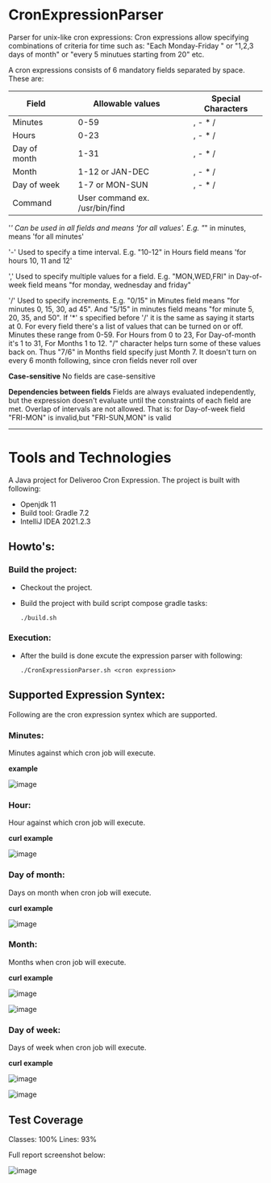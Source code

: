 # CronExpressionParser


Parser for unix-like cron expressions: Cron expressions allow specifying combinations of criteria for time such as: "Each Monday-Friday " or "1,2,3 days of month"
or "every 5 minutues starting from 20" etc.

A cron expressions consists of 6 mandatory fields separated by space. 
These are:

Field |   | Allowable values |   | Special Characters
-- | -- | -- | -- | --
Minutes |   | 0-59 |   | , - * /
Hours |   | 0-23 |   | , - * /
Day of month |   | 1-31 |   | , - * /
Month |   | 1-12 or JAN-DEC  |   | , - * /
Day of week |   | 1-7 or MON-SUN |   | , - * /
Command |   | User command ex. /usr/bin/find |  

'*' Can be used in all fields and means 'for all values'. E.g. "*" in minutes, means 'for all minutes'

'-' Used to specify a time interval. E.g. "10-12" in Hours field means 'for hours 10, 11 and 12'

',' Used to specify multiple values for a field. E.g. "MON,WED,FRI" in Day-of-week field means "for monday, wednesday and friday"

'/' Used to specify increments. E.g. "0/15" in Minutes field means "for minutes 0, 15, 30, ad 45". And "5/15" in minutes field means "for minute 5, 20, 35, and 50". If '*' s specified before '/' it is the same as saying it starts at 0. For every field there's a list of values that can be turned on or off. Minutes these range from 0-59. For Hours from 0 to 23, For Day-of-month it's 1 to 31, For Months 1 to 12. "/" character helps turn some of these values back on. Thus "7/6" in Months field specify just Month 7. It doesn't turn on every 6 month following, since cron fields never roll over

**Case-sensitive** No fields are case-sensitive

**Dependencies between fields** Fields are always evaluated independently, but the expression doesn't evaluate until the constraints of each field are met. Overlap of intervals are not allowed. That is: for Day-of-week field "FRI-MON" is invalid,but "FRI-SUN,MON" is valid

--------------------------------------------------------------------------------------------------------------------------------------------------------
# Tools and Technologies
A Java project for Deliveroo Cron Expression. The project is built with following:
* Openjdk 11 
* Build tool: Gradle 7.2
* IntelliJ IDEA 2021.2.3

## Howto's:

### Build the project: 
* Checkout the project.
* Build the project with build script compose gradle tasks: 
    
    `./build.sh`

### Execution:
* After the build is done excute the expression parser with following:

    `./CronExpressionParser.sh <cron expression>`

## Supported Expression Syntex: 

Following are the cron expression syntex which are supported. 
### Minutes:
Minutes against which cron job will execute.
  
**example**


![image](https://user-images.githubusercontent.com/20536693/139684944-9391db86-8319-473a-92f0-8fc294c7e609.png)


### Hour:
Hour against which cron job will execute.

**curl example**


![image](https://user-images.githubusercontent.com/20536693/139685017-eb257072-7242-428f-b020-f5d91a2d5cd2.png)


### Day of month:
Days on month when cron job will execute.

**curl example**


![image](https://user-images.githubusercontent.com/20536693/139685068-b83b5af0-a2dc-44ed-94b8-4fecd5b3cbc4.png)


### Month:
Months when cron job will execute.

**curl example**


![image](https://user-images.githubusercontent.com/20536693/139685225-bfef98fe-aec2-418f-b219-e5185d048dea.png)


![image](https://user-images.githubusercontent.com/20536693/139685282-76340b2a-204c-4896-8f62-3f98367a1224.png)


### Day of week:
Days of week when cron job will execute.

**curl example**


![image](https://user-images.githubusercontent.com/20536693/139685343-8740ad43-c6ae-4d48-af06-88b4cc30ad10.png)


![image](https://user-images.githubusercontent.com/20536693/139685404-425e57e9-c617-4904-beec-d202c16ecddf.png)


## Test Coverage

Classes: 100% 
Lines: 93%

Full report screenshot below:

![image](https://user-images.githubusercontent.com/20536693/139686179-d2a89518-a399-4905-8453-62b38391423e.png)



